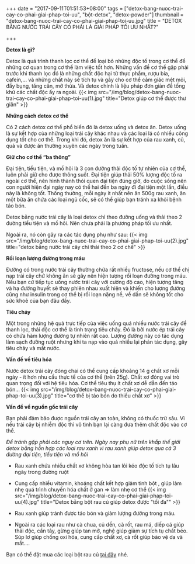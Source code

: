 ﻿+++
date = "2017-09-11T01:51:53+08:00"
tags = ["detox-bang-nuoc-trai-cay-co-phai-giai-phap-toi-uu", "bột-detox", "detox-powder"]
thumbnail = "detox-bang-nuoc-trai-cay-co-phai-giai-phap-toi-uu.jpg"
title = "DETOX BẰNG NƯỚC TRÁI CÂY CÓ PHẢI LÀ GIẢI PHÁP TỐI ƯU NHẤT?"

+++

**Detox là gì?**

Detox là quá trình thanh lọc cơ thể để loại bỏ những độc tố trong cơ thể để những cơ quan trong cơ thể làm việc tốt hơn.
Những vấn đề cơ thể gặp phải trước khi thanh lọc đó là những chất độc hại từ thực phẩm, rượu bia, cafein,… và những chất này sẽ tích tụ và gây cho cơ thể cảm giác mệt mỏi, đầy bụng, tăng cân, mỡ thừa.
Và detox chính là liệu pháp đơn giản để tống khứ các chất độc ấy ra ngoài.
{{< img src="/img/blog/detox-bang-nuoc-trai-cay-co-phai-giai-phap-toi-uu(1).jpg" title="Detox giúp cơ thể được thư giãn" >}}

**Những cách detox cơ thể**

Có 2 cách detox cơ thể phổ biến đó là detox uống và detox ăn.
Detox uống là sự kết hợp của những loại trái cây khác nhau và các loại lá có nhiều công dụng tốt cho cơ thể.
Trong khi đó, detox ăn là sự kết hợp của rau xanh, củ, quả và được ăn thường xuyên các ngày trong tuần.

**Giữ cho cơ thể “ba thông”**

Đại tiện, tiểu tiện, và mồ hôi là 3 con đường thải độc tố tự nhiên của cơ thể, luôn phải giữ cho được thông suốt. Đại tiện giúp thải 50% lượng độc tố ra ngoài cơ thể, nên hình thành thói quen đại tiện đúng giờ,  do cuộc sống nên con người hiện đại ngày nay có thể hai đến ba ngày đi đại tiện một lần, điều này là không tốt. Thông thường, mỗi ngày ít nhất nên ăn 500g rau xanh, ăn một bữa ăn chứa các loại ngũ cốc, sẽ có thể giúp bạn tránh xa khỏi bệnh táo bón.

Detox bằng nước trái cây là loại detox chỉ theo đường uống và thải theo 2 đường tiểu tiện và mồ hôi. Nên chưa phải là phương pháp tối ưu nhất. 

Ngoài ra, nó còn gây ra các  tác dụng phụ như sau:
{{< img src="/img/blog/detox-bang-nuoc-trai-cay-co-phai-giai-phap-toi-uu(2).jpg" title="detox bằng nước trái cây chỉ thải theo 2 cơ chế" >}}

**Rối loạn lượng đường trong máu**

Đường có trong nước trái cây thường chứa rất nhiều fructose, nếu cơ thể chị nạp trái cây chứ không ăn sẽ gây nên hiện tượng rối loạn đường trong máu. Nếu bạn cứ tiếp tục uống nước trái cây với cường độ cao, hiện tượng tăng và hạ đường huyết sẽ thay phiên nhau xuất hiện và khiến cho lượng đường cũng như insulin trong cơ thể bị rối loạn nặng nề, về dần sẽ không tốt cho sức khoẻ của bạn đâu đấy.

**Tiêu chảy**

Một trong những hệ quả trực tiếp của việc uống quá nhiều nước trái cây để thanh lọc, thải độc cơ thể là tình trạng tiêu chảy. Đó là bởi nước ép trái cây có chứa hàm lượng đường tự nhiên rất cao. Lượng đường này có tác dụng làm sạch đường ruột nhưng khi ta nạp vào quá nhiều lại phản tác dụng, gây tiêu chảy và mất nước.

**Vấn đề về tiêu hóa**

Nước detox trái cây đóng chai có thể cung cấp khoảng 14 g chất xơ mỗi ngày - ít hơn nhu cầu thực tế của cơ thể (trên 25g). Chất xơ đóng vai trò quan trọng đối với hệ tiêu hóa. Cơ thể tiêu thụ ít chất xơ dễ dẫn đến táo bón…
{{< img src="/img/blog/detox-bang-nuoc-trai-cay-co-phai-giai-phap-toi-uu(3).jpg" title="cơ thể bị táo bón do thiếu chất xơ" >}}

**Vấn đề về nguồn gốc trái cây**

Bạn phải đảm bảo được nguồn trái cây an toàn, không có thuốc trừ sâu. Vì nếu trái cây bị nhiễm độc thì vô tình bạn lại càng đưa thêm chất độc vào cơ thể.

_Để tránh gặp phải các nguy cơ trên. Ngày nay phụ nữ trên khắp thế giới detox bằng hỗn hợp các loại rau xanh vì rau xanh giúp detox qua cả 3 đường đại tiện, tiểu tiện và mổ hôi_

- Rau xanh chứa nhiều chất xơ không hòa tan lôi kéo độc tố tích tụ lâu ngày trong đường ruột

- Cung cấp nhiều vitamin, khoáng chất kết hợp giảm tinh bột , giúp làm nhẹ quá trình chuyến hóa chất ở gan => làm nhẹ cơ thể
{{< img src="/img/blog/detox-bang-nuoc-trai-cay-co-phai-giai-phap-toi-uu(4).jpg" title="Detox bằng bột rau củ giúp detox được "tối đa"" >}}

- Rau xanh giúp tránh được táo bón và giảm lượng đường trong máu.

- Ngoài ra các loại rau như cà chua, củ dền, cà rốt, rau má, diếp cá giúp thải độc, cần tây, gừng giúp tan mỡ, nghệ giúp giảm sự tích tụ chất béo. Súp lơ giúp chống oxi hóa, cung cấp chất xơ, cà rốt giúp bào vệ da và mắt….

Bạn có thể đặt mua các loại bột rau củ [tại đây](/san-pham) nhé.


